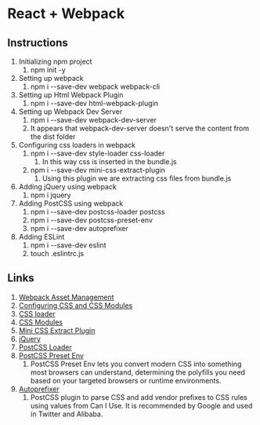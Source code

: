 # React + Webpack

## Instructions

1. Initializing npm project
   1. npm init -y
2. Setting up webpack
   1. npm i --save-dev webpack webpack-cli
3. Setting up Html Webpack Plugin
   1. npm i --save-dev html-webpack-plugin
4. Setting up Webpack Dev Server
   1. npm i --save-dev webpack-dev-server
   2. It appears that webpack-dev-server doesn't serve the content from the dist folder
5. Configuring css loaders in webpack
   1. npm i --save-dev style-loader css-loader
      1. In this way css is inserted in the bundle.js
   2. npm i --save-dev mini-css-extract-plugin
      1. Using this plugin we are extracting css files from bundle.js
6. Adding jQuery using webpack
   1. npm i jquery
7. Adding PostCSS using webpack
   1. npm i --save-dev postcss-loader postcss
   2. npm i --save-dev postcss-preset-env
   3. npm i --save-dev autoprefixer
8. Adding ESLint
   1. npm i --save-dev eslint
   2. touch .eslintrc.js

## Links

1. [Webpack Asset Management](https://webpack.js.org/guides/asset-management/)
2. [Configuring CSS and CSS Modules](https://blog.jakoblind.no/css-modules-webpack/)
3. [CSS loader](https://github.com/webpack-contrib/css-loader#recommend)
4. [CSS Modules](https://css-tricks.com/css-modules-part-1-need/)
5. [Mini CSS Extract Plugin](https://github.com/webpack-contrib/mini-css-extract-plugin)
6. [jQuery](https://jquery.com/)
7. [PostCSS Loader](https://webpack.js.org/loaders/postcss-loader/)
8. [PostCSS Preset Env](https://www.npmjs.com/package/postcss-preset-env)
   1. PostCSS Preset Env lets you convert modern CSS into something most browsers can understand, determining the polyfills you need based on your targeted browsers or runtime environments.
9. [Autoprefixer](https://www.npmjs.com/package/autoprefixer)
   1. PostCSS plugin to parse CSS and add vendor prefixes to CSS rules using values from Can I Use. It is recommended by Google and used in Twitter and Alibaba.
